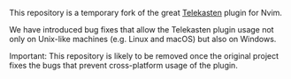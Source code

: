 This repository is a temporary fork of the great [Telekasten](https://github.com/renerocksai/telekasten.nvim) plugin for Nvim.

We have introduced bug fixes that allow the Telekasten plugin usage not only on Unix-like machines (e.g. Linux and macOS) but also on Windows.

Important: This repository is likely to be removed once the original project fixes the bugs that prevent cross-platform usage of the plugin.
